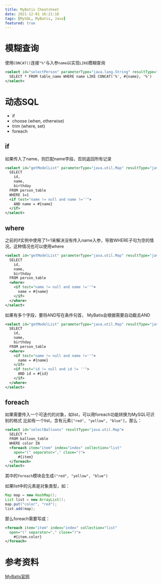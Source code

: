 ```yaml
---
title: MyBatis Cheatsheet
date: 2021-12-01 16:21:18
tags: [MySQL, MyBatis, Java]
featured: true
---
```

# 模糊查询
使用`CONCAT()`连接`"%"`与入参`name`以实现`LIKE`模糊查询
```xml
<select id="selectPerson" parameterType="java.lang.String" resultType="java.util.Map">
  SELECT * FROM table_name WHERE name LIKE CONCAT('%', #{name}, '%')
</select>
```

# 动态SQL
- if
- choose (when, otherwise)
- trim (where, set)
- foreach

## if
如果传入了name，则匹配name字段，否则返回所有记录
```xml
<select id="getModelList" parameterType="java.util.Map" resultType="java.util.Map">
  SELECT
    id,
    name,
    birthday
  FROM person_table
  WHERE 1=1
  <if test="name != null and name !=''">
    AND name = #{name}
  </if>
</select>
```

## where
之前的if实例中使用了1=1来解决没有传入name入参，导致WHERE子句为空的情况。这种情况也可以使用where
```xml
<select id="getModelList" parameterType="java.util.Map" resultType="java.util.Map">
  SELECT
    id,
    name,
    birthday
  FROM person_table
  <where>
    <if test="name != null and name !=''">
      name = #{name}
    </if>
  </where>
</select>
```
如果有多个字段，要将AND写在条件句首， MyBatis会根据需要自动截去AND
```xml
<select id="getModelList" parameterType="java.util.Map" resultType="java.util.Map">
  SELECT
    id,
    name,
    birthday
  FROM person_table
  <where>
    <if test="name != null and name !=''">
      name = #{name}
    </if>
    <if test="id != null and id != ''">
      AND id = #{id}
    </if>
  </where>
</select>
```

## foreach
如果需要传入一个可迭代的对象，如list，可以用foreach功能转换为MySQL可识别的格式
比如有一个list，含有元素`["red", "yellow", "blue"]`，那么：
```xml
<select id="selectBalloons" resultType="java.util.Map">
  SELECT *
  FROM balloon_table
  WHERE color IN
  <foreach item="item" index="index" collection="list"
    open="(" separator="," close=")">
      #{item}
  </foreach>
</select>
```
其中的`foreach`模块会生成`("red", "yellow", "blue")`

如果list中的元素是对象类型，如：
```java
Map map = new HashMap();
List list = new ArrayList();
map.put("color", "red");
list.add(map);
```
那么foreach需要写成：
```xml
<foreach item="item" index="index" collection="list"
  open="(" separator="," close=")">
    #{item.color}
</foreach>
```

# 参考资料
[MyBatis官网](https://mybatis.net.cn/)
